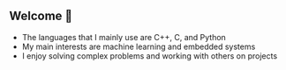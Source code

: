 ## Welcome 👋
- The languages that I mainly use are C++, C, and Python
- My main interests are machine learning and embedded systems
- I enjoy solving complex problems and working with others on projects
